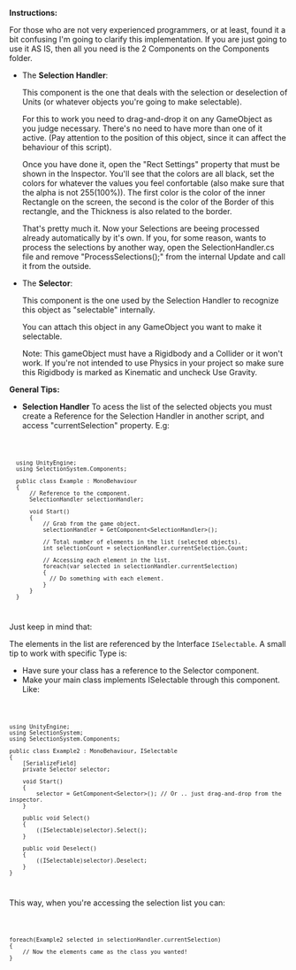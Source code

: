 <b>Instructions:</b>

  For those who are not very experienced programmers, or at least, found it a bit confusing I'm going to clarify this implementation.
 If you are just going to use it AS IS, then all you need is the 2 Components on the Components folder.
  
- The <b>Selection Handler</b>:

  This component is the one that deals with the selection or deselection of Units (or whatever objects you're going to make selectable). 
  
  For this to work you need to drag-and-drop it on any GameObject as you judge necessary. There's no need to have more than one of it active. 
  (Pay attention to the position of this object, since it can affect the behaviour of this script).
  
  Once you have done it, open the "Rect Settings" property that must be shown in the Inspector. You'll see that the colors are all black, set the colors for whatever the values you feel confortable (also make sure that the alpha is not 255(100%)). The first color is the color of the inner Rectangle on the screen, the second is the color of the Border of this rectangle, and the Thickness is also related to the border.
  
  That's pretty much it. Now your Selections are beeing processed already automatically by it's own. If you, for some reason, wants to process the selections by another way, open the SelectionHandler.cs file and remove "ProcessSelections();" from the internal Update and call it from the outside.
  
- The <b>Selector</b>:
  
  This component is the one used by the Selection Handler to recognize this object as "selectable" internally.
  
  You can attach this object in any GameObject you want to make it selectable.
  
  Note: This gameObject must have a Rigidbody and a Collider or it won't work. If you're not intended to use Physics in your project so make sure this Rigidbody is marked as Kinematic and uncheck Use Gravity.


<b>General Tips:</b>
  - <b>Selection Handler</b>
  To acess the list of the selected objects you must create a Reference for the Selection Handler in another script, and access "currentSelection" property.
  E.g:

<code>     
      
      using UnityEngine;
      using SelectionSystem.Components;
      
      public class Example : MonoBehaviour
      {
          // Reference to the component.
          SelectionHandler selectionHandler;

          void Start()
          {
              // Grab from the game object.
              selectionHandler = GetComponent<SelectionHandler>();

              // Total number of elements in the list (selected objects).
              int selectionCount = selectionHandler.currentSelection.Count;

              // Accessing each element in the list.
              foreach(var selected in selectionHandler.currentSelection)
              {
                // Do something with each element.
              }
          }
      }
  
</code>

  Just keep in mind that: 
  
  The elements in the list are referenced by the Interface <code>ISelectable</code>. A small tip to work with specific Type is:
  
  - Have sure your class has a reference to the Selector component.
  - Make your main class implements ISelectable through this component.
  Like:
<code>
    
    using UnityEngine;
    using SelectionSystem;
    using SelectionSystem.Components;
    
    public class Example2 : MonoBehaviour, ISelectable
    {
        [SerializeField]
        private Selector selector;

        void Start()
        {
            selector = GetComponent<Selector>(); // Or .. just drag-and-drop from the inspector.
        }

        public void Select()
        {
            ((ISelectable)selector).Select();
        }

        public void Deselect()
        {
            ((ISelectable)selector).Deselect;
        }
    }
  
</code>
  
  This way, when you're accessing the selection list you can:

<code>
  
    foreach(Example2 selected in selectionHandler.currentSelection)
    {
      	// Now the elements came as the class you wanted! 
    }
  
</code>
